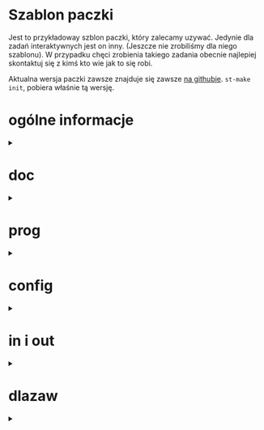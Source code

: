 <!-- Jak nie umiesz otworzyć by łądniej wyglądało, tu jest czytelniej -->
<!-- https://github.com/Stowarzyszenie-Talent/st-make/tree/main/example_package -->

<!-- ---------------------------------------------------------------------- -->
# **Szablon paczki**
Jest to przykładoway szblon paczki, który zalecamy uzywać.
Jedynie dla zadań interaktywnych jest on inny.
(Jeszcze nie zrobiliśmy dla niego szablonu).
W przypadku chęci zrobienia takiego zadania obecnie najlepiej skontaktuj się z kimś kto wie jak to się robi.

Aktualna wersja paczki zawsze znajduje się zawsze
[na githubie](https://github.com/Stowarzyszenie-Talent/st-make/tree/main/example_package).
`st-make init`, pobiera właśnie tą wersję.

# **ogólne informacje**
<details><summary></summary>

1. Do kompilacji paczki używamy skryptu `st-make`.
Jest on dostępny [na githubie](https://github.com/Stowarzyszenie-Talent/st-make).
1. Każde zadanie ma `tag` - jest to najczęściej 3 literowy skrót.
Wszystkie nazwy plików w paczce zaczynamy od niego.
W przykładowej paczce jest to `abc`.

Skrypt `st-make` je potem kompiluje do pdf, tak samo system sio.

Szablony tych dokumentów są dostępne w paczce.

Do tworzenia treści używamy kilku poleceń z `talentTex.cls`:

- tu będą wkrótce wymienione.

</details> <!-- koniec: ogólne informacje -->


<!-- ---------------------------------------------------------------------- -->
# **doc**
<details><summary></summary>

Ten folder zawiera wszystkie pliki tekstowe (pdf, tex, doc, img, ...).
- `{TAG}zad.tex` - treść zadania, (przyjmowane jest też w wordzie).
- `{TAG}opr.tex` - dokument z opracowaniem zadania.
Posiada wszelkie informacje techniczne o zadaniu.
- `{TAG}opi.tex` - dokument z opisem rozwiązania.

</details> <!-- koniec: doc -->


<!-- ---------------------------------------------------------------------- -->
# **prog**
<details><summary></summary>

W tym katalogu będziemy trzymać wszystkie programy.
Ważną rzeczą jest aby programy **nie miały żadnych warningów**.



<!-- ---------------------------------------------------------------------- -->
<details><summary>rozwiązania</summary>

# rozwiązania

Nazewnictwo:
- `{TAG}.` - **wzorcówka**, np. `abc.cpp`.
Ten program jest wzorcowym i to on generuje nam poprawne odpowiedzi.
- `{TAG}{cyfra}{suffix}.` - rozwiązania poprawne, na przykład `zad.cpp`, `zad2.cpp`, `zad3_alternatywna_wzorcowka.cpp`, `zad104.py`,
- `{TAG}s{cyfra}{suffix}.` - rozwiązania wolne, na przykład `zads1.cpp`, `zads3_brute_n_kwadrat.cpp`, `zads13.py`,
- `{TAG}b{cyfra}{suffix}.` - rozwiązania niepoprawne, na przykład `zadb1.cpp`, `zadb3_heura.cpp`, `zadb10.py`,

Każdy program musi mieć inną nazwę po usunięciu rozszerzeń.

Zalecamy nazywać programy kolejnymi cyframi. `abc.cpp`, `abc2.cpp`, `abc3.cpp`, `abcs1.cpp`, `abcs2.cpp`, `abcb1.cpp`, ...

Generalnie rozwiązania poprawne to takie które działają w odpowiedzniej złożoności i dają dobre wyniki (wolny python też tu należy).
Programy wolne to takie co mają gorszą złożoność czasową i dają dobre wyniki.
Programy błędne to takie co co dają złe wyniki.
Na przykład jak mamy wolny program co daje złe wyniki to damy go do grupy błędnych.

Każdy kod w pierwszych liniach powinien mieć komentarz (taki jak w szablone).
Dodatkowo kody powinny być czytelne i najlepiej zaopatrzone w komentarze (zwłaszcza wzorcówka).

</details><!-- koniec ## programy -->

<!-- ---------------------------------------------------------------------- -->
<details><summary>ingen</summary>

# ingen
`{TAG}ingen.cpp`

Słóży do generowanie plików `.in`.

Ingen powinien:
* Po uruchomieniu (bez żadnych argumentów) wygenerować
  w bieżącym katalogu odpowiednie pliki z danymi wejściowymi.
* Używać liczb losowych z pakietu `oi.h`,
* Każdy test (lub grupa testów) powinna mieć osobnego seeda.
* Być w pełni deterministyczny - na przykład można inicjować
  ziarno generatora liczb losowych stałą wartością.
* Idealnie odzwiercziedlać foramt testu padany w treści.
* Na końcu pliku dawań nową linie, a na końcu wiersza **nie** dawać białych znaków.

</details> <!-- koniec ## ingen -->

<!-- ---------------------------------------------------------------------- -->
<details><summary>inwer</summary>

# inwer
`{TAG}inwer.cpp`

Słóży do sprawdzenia czy testy `.in` spełniają założenia z treści.

Inwer powinien:
* Wczytywać pliki wejściowe za pomocą pakietu `oi.h`.
* Zawierać ograniczenia z treści zadania w formie stałych.
  Duże stałe podajemy w sposób czytelny, np. jako iloczyny.
* W przypadku poprawnej weryfikacji ma wypisać `OK`
  oraz, w jednej linii, krótką charakterystykę testu
  (wartości najważniejszych parametrów) i skończyc działanie kodem 0.
  Wypisany komentarz ma na celu upewnienie się, że każda grupa testów
  zawiera testy z wartościami brzegowymi
  (na przykład minimalne i maksymalne ograniczenia na `n`,
  drzewa w postaci ścieżki i gwiazdy, itd).
* Wypisać również numery podzadań, które pasują do tego testu,
  lub nazwy testów ocen, które pasują do tego testu.
  (należy inwerem się upewnić, że testy ocen są dokładnie takie, jak w treści).
* W przypadku błędnej weryfikacji wypisać informację
  o błędzie i kończyć działanie kodem niezerowym.
  Można używać funkcji `assert` a najlepiej `oi_asert` z `oi.h`.
* Sprawdzać, czy dane wejściowe są idealnie zgodne z opisem
  z treści zadania, **z dokładnością do każdego białego znaku**.
  Nie mogą pojawić się żadne zbędne białe znaki.

</details> <!-- koniec ## inwer -->

<!-- ---------------------------------------------------------------------- -->
<details><summary>checkerka</summary>

# checkerka
`abcchk.cpp`

W przypadku zadań z jednoznaczną odpowiedzią, nie dodajemy tego programu. System SIO ma domyślną chekierke, która porównuje odpowiedź z wzorcową.

W przypadku zadań, w których istnieje wiele poprawnych odpowiedzi,
paczka powinno zawierać weryfikator danych wyjściowych.
Należy zwrócić **szczególną** uwagę, aby weryfikator wyjścia działał poprawnie nawet dla bardzo złośliwych danych (np. nie można nic zakładać
o długości ciągów znaków znajdujących się w odpowiedzi zawodnika).
Do każdego komunikatu, który może wypisać weryfikator, powinno istnieć rozwiązanie błędne lub istnieć w programie test jednostkowy, który powoduje wypisanie tego komunikatu.

Weryfikator należy starać się **napisać wydajnie**, gdyż w trakcie zawodów jest on uruchamiany bardzo wiele razy.

Checkerka powinna:
* Być uruchamiane w następujący sposób: `./{TAG}chk wejście wyjście_zawodnika wyjście_wzorcowe`.
* Wczytyać pliki za pomocą pakietu `oi.h`.
* wypisać odpowiedź w następującym formacie:
  * pierwszy wiersz powinien zawierać jedno słowo:
    * `OK` - jeśli odpowiedź jest poprawna, lub
    * `WRONG `-  w przeciwnym przypadku.
  * drugi wiersz (opcjonalnie) powinien zawierać komentarz do
    odpowiedzi zawodnika (np. przyczyny uznania rozwiązania za niepoprawne)
  * trzeci wiersz (opcjonalnie) powinien zawierać jedną liczbę całkowitą
    z przedziału [0, 100] oznaczającą (w procentach) liczbę punktów, którą należy przyznać zawodnikowi za test.
* Pozwala na zbędne białe znaki tylko i wyłącznie na końcu linii i na końcu wyjścia oraz na **brak końca linii na końcu wyjścia** (ważne!).

</details> <!-- koniec ## checkerka -->

<!-- ---------------------------------------------------------------------- -->
<details><summary>oi.h</summary>

# oi.h
Jest to biblioteka ułatwiająca pisanie paczki.
Jednocześnie pozawala uniknąć masy rzeczy.
Jest wymagane by wszystkie operacje robić za jej pomocą.

<!-- ---------------------------------------------------------------------- -->
<details><summary>Scanner (Wczytywanie)</summary>

Są 3 tryby wczytywania danych:

| tryb       | eof              | nl           | destruktor   |
| ---------- | :--------------: | :----------: | :----------: |
| UserOutput | ignoruje nl i ws | ignoruje ws  | wczytuje eof |
| Lax        | ignoruje nl i ws | ignoruje ws  | -            |
| TestInput  | -                | -            | wczytuje eof |

Jak widać służą one do pomijania bądź nie, pustych lini na końcu pliku i białych znaków na końcu lini. 
Oraz czy zostanie na koniec jeszcze wczytany eof.
Uwaga, nadal warto (i zalecamy) wczytywać samemu eof.

Aby móc korzystać z wczytywanie musimy zainicjować scaner:
- ```scaner = oi::Scanner{stdin, oi::Scanner::Mode::[tryb], oi::Lang::[PL/EN]};```
- ```scaner = oi::Scanner(argv[1], oi::Scanner::Mode::[tryb], [scanner_lang]);```

teraz scaner możemy używać jak cin, czyli ```scaner >>```.
Wersje językowe są dostępne tylko te 2, w tych językach będą wypisywane komunikaty związane z wczytywaniem.
Inicjalizowanie skanerów jest już w templatce zakodowane.

Do wywoływania błedów używa on funkcji error(Msg&&... msg)
która, wypisuje błedy podczas wczytywania.
W takim shemacie: ```[mode]Wiersz [last_char_pos.line], [pozycja] [last_char_pos.pos]: [msg]...```

Jego **najważniejszą funkcją jest wczytywanie** i realizuje ją w nasępujący sposób:

- pojedyńczy znak - ```>> 'x' >> ' '``` -
Pozwala wczytać pojedyńczy konkretny znak.
- EOF (koniec pliku) - ```>> oi::eof``` -
Wczytuje koniec pliku zgodnie z trybem pracy.
- EOL (koniec lini) - ```>> oi::nl``` - 
Wczytuje koniec lini zgodnie z trybem pracy.
- ignorowanie znaków białych - ```>> oi::ignore_ws``` -
Pomija wszystkie znaki białe do następnego znaku.
- linia - ```>> oi::Line(a, b)``` -
Wczytuje cały wiersz do ```string a```, który jest nie dłóższy niż ```size_t b```.
- string - ```>> oi::Str(a, b)``` -
Wczytuje string do ```a``` o maksymalnej długości ```b```.
- char - ```>> oi::Char(a, b)``` -
Wczutuje znak do ```char a``` z podanej puli b gdzie b to string lub tablica charów.
- liczba - ```>> oi::Num(a, b, c)``` -
Wczytuje liczbę ```a``` (int, float, ...) która ma być w podanym zakresie od ```b``` do ```c```.

Podawanie zakresu może wydawać się upierdliwe, ale pozwala zapobiec że ktoś poda nieskończenie długi string.
Albo że przegapimy sprawdzenie czy liczba jest w zakresie.

</details> <!-- koniec ### Scanner (Wczytywanie) -->

<!-- ---------------------------------------------------------------------- -->
<details><summary>CheckerVerdict</summary>

oi.h udostępnia nam obiekt ```checker_verdict``` klasy CheckerVerdict.
Używamy go standardowo ```oi::checker_verdict.[coś]```.
Udostępnia nam poniższe funkcje:

- **exit_ok()** -
Kończy sprawdzanie z sukcesem. 
Zwraca ```OK\n\n100\n```.
- **exit_ok_with_score(int score, Msg&&... msg)** - 
Kończy sprawdzanie z sukcesem z podanym wynikiem i wiadomością/ciami.
Zwraca ```OK\n[msg]...[msg]\n[score]\n```
- **set_partial_score(int score, Msg&&... msg)** -
Ustawia wynik częściowy który zostanie zwrócony gdy nastąpi błąd.
Czyli zamiast 0 punktów otrzyma się tyle ile się przypisało z danum komentarzem.
- **exit_wrong(Msg&&... msg)** -
Kończ sprawdzanie z błędem i daje 0 punktów, chyba, że ustawiono partial_score.
Zwraca ```WRONG\n[msg]...[msg]\n0\n``` lub 
```OK\n[partial_score_msg]; [msg]...[msg]\n[partial_score]\n``` lub
jak nie ma partial_score_msg ```OK\n[msg]...[msg]\n[partial_score]\n``` .

</details> <!-- koniec ### CheckerVerdict -->

<!-- ---------------------------------------------------------------------- -->
<details><summary>checker_test</summary>

oi.h udostępnia możliwość pisania testów do chekerki, by upewnić się że zwraca to co powinna.
Te testy są uruchamiane tylko lokalnie.
Istnieją 2 (raczej) intucyjne sposoby pisania ich.
Zostały one przykładowo zaimplementowane w chekierce.

</details> <!-- koniec checker_test -->


<!-- ---------------------------------------------------------------------- -->
<details><summary>InwerVerdict</summary>

oi.h udostępnia nam obiekt ```inwer_verdict``` klasy InwerVerdict.
Używamy go jako strumień wyjścia, a mianowicie:
```oi::inwer_verdict.[coś] << [msg]```.
Gdzie ```msg``` to wiadomość którą chcemy pokazać przed zakończeniem.
Natomiast ```coś``` to jedna z podanych opcji:

- **exit_ok()** - Kończy program pomyślnie.
- **exit_wrong()** - Kończy program z błędem.

My będziemy używać tylko ```oi::inwer_verdict.exit_ok() << [msg]```.
Druga opcja jest używana systemowo i będziemy ją zgłaszać np. przez ```oi::bug(Msg&&... msg)```.

</details> <!-- koniec ### InwerVerdict -->

<!-- ---------------------------------------------------------------------- -->
<details><summary>bug</summary>

Wywołując ```oi::bug(Msg&&... msg)```, program zakończy się niepowodzeniem.
Wyświetli on wtedy podaną wiadomość/ci.

</details> <!-- koniec ### bug -->

<!-- ---------------------------------------------------------------------- -->
<details><summary>oi_assert</summary>

Działa podobnie do zwykłego asserta.
Wywołując ```oi::oi_assert(condition, ...);```, sprawdzi nasze założenie, a jak będzie błędne to poda dokładny komunikat co jest nie tak.
Wypisze on ```[FILE]:[LINE]: [func]: Assertion '[condition]' failed.``` lub
```[FILE]:[LINE]: [func]: Assertion '[condition]' failed: [msg]...```

</details> <!-- koniec ### oi_assert -->

<!-- ---------------------------------------------------------------------- -->
<details><summary>Random</summary>

Służy do losowania wartości i jest wymagane go używać zamiast zwykłego rand.
On zapewnia, że liczby są rzeczywiście (pseudo)losowe.
Klasa ```Random``` udostępnia nam:

- **Random(uint_fast64_t seed = 5489)**
- **void shuffle(T& container)** 
- **operator()(T min, T max)**

Tak więc aby utworzyć obiekt robimy ```rng = oi::Random{seed};```. 
Aby zmienić seed nadpisujemy ```rng = oi::Random(seed);```. 
Aby użyć robimy ```rng(min, max);```. 
Pod wartości min i max podstawiamy zakres z jakiego chcemy wylosowac wartość. Obsługiwane są wszystkie typy numeryczne (int, float, char, ...).
Możemy również pomieszać jakiś kontener robiąc ```rng.shuffle(container)```.

</details> <!-- koniec ### Random -->

</details> <!-- koniec ##oi.h -->
</details> <!-- koniec # prog -->


<!-- ---------------------------------------------------------------------- -->
# **config**
<details><summary></summary>

Wszystkie informacje opisane tu są też opisane w configu.

For more options see: [link to github](https://github.com/sio2project/sinol-make/blob/main/example_package/config.yml).
Or here are some basic ones.


<details><summary>Interactive tasks</summary>

Extra compilation arguments can be defined in `extra_compile_args` key.
Each language can have different extra arguments.
Additional files used in compilation can be defined in `extra_compilation_files` key.
They are copied to the directory where the source code is compiled.
All languages have the same additional files.
```
extra_compilation_args:
   cpp: ['abclib.cpp']

extra_compilation_files: ['abclib.cpp', 'abclib.h']
```

</details> <!-- koniec Interactive tasks -->


<details><summary>Time</summary>

```
time_limit: 1000 # ms

time_limits:
  2: 2000
  5: 7000
```
More precise time limit for each group or test can be defined in `time_limits` key.
The more precise time limit has higher priority (first group, then global time limit).

</details> <!-- koniec Time -->


<details><summary>Memory</summary>

```
memory_limit: 262144 # kB

memory_limits:
  3: 131072
  4: 131072
```
More precise memory limits can be defined in `memory_limits` key.
Same as with time limits, the more precise memory limit has higher priority.

</details> <!-- koniec Memory -->


<details><summary>Title</summary>

```
title: Przykładowy tytuł
```
Task title visible in the system.
If there are Polish characters, they should be written for better readability.

</details> <!-- koniec Title -->


<details><summary>Scores</summary>

```
scores:
  1: 20
  2: 80
```
Number of points for each group can be defined in `scores` key.
If this key is not specified, then all groups have the same number of points.
(if number of groups doesn't divide 100, then the last groups will have the remaining points).
Group 0 always has zero points.

</details> <!-- koniec Scores -->


<details><summary>Task ID</summary>

```
sinol_task_id: abc
```
This key represents the short name (consisting of 3 letters) of the task.
The names of files in `prog/`, `doc/`, `in/` and `out/` directories have to start with this task id.
This key is only used by `st-make`: running `st-make export` creates
an archive with the proper name, which sio2 uses as the task id.

</details> <!-- koniec Task ID -->


<details><summary>Contest type</summary>

```
sinol_contest_type: talent
```
sinol-make can behave differently depending on the value of `sinol_contest_type` key.
Mainly, it affects how points are calculated.
If the key is not specified, then (in st-make) `talent` is used. In sinol-make (OI version) is used 'default'.

</details> <!-- koniec Contest type -->


<details><summary>expected scores</summary>

```
sinol_expected_scores: {}
```
st-make can check if the solutions run as expected when using `run` command.
Key `sinol_expected_scores` defines expected scores for each solution on each tests.
There should be no reason to change this key manually.
It is automatically generated and managed by st-make.

</details> <!-- koniec expected scores -->

</details> <!-- koniec # config -->

# in i out
<details><summary></summary>

Są to foldery, w których znajdują się testy.
Testy nazywamy `{TAG}{grupa}{nr_testu}.{in/out}`.

Grupa:
- 0, ocen - są to testy wstępne, nie liczą się do oceny i uczestnik ma do nich dostęp na zawodach.
- 1,2,... - jest to grupa, punkty za nią dostaniemy jak przejdą wszystkie testy z danej grupy.

nr_testu to kolejne litery alfabetu.
A jak się skończą to dwie: a, ... z, aa, ab, ...

Przykładowe nazwy to: `abc0a.in`, `abc1a.in`, `abc1b.out`, `abc3z.in`, `abc3aa.in`.

Ciekawą formą nazywania jest też `{TAG}{grupa}t{nr}`, np `abc1t1.in`, jednak nie chce się przyjąć.

**Testy ocen** - anomalią od tego są używane kiedyś testy ocen.
Testy opisane jako `{TAG}{liczba}ocen.in` są zaliczne jako **testy wstępne**.
Na przykład `abc1ocen.in`, `abc2ocen.out`.
Obecnie można dawać po prostu `0a`, `0b`, ... `0e`, a w treści dać tylko np a i b.

Testy są tworzone przez `abcingen.cpp`.
Takie testy będą tworzone dopiero na systemie, więc foldery będą najczęściej puste.
Możemy jednak sami dodać testy które nie są generowane i one tu będą się znajdować.

</details> <!-- koniec: in i out -->


# dlazaw
<details><summary></summary>

W tym folderze są trzymane pliki dla zawodników.
Między innymi przydaje się w zadaniach interaktywnych gdzie jest udostępniana nam jakaś biblioteczka.

**Uwaga** testów ocen tu nie dajemy, je uczestnik dostaje automatycznie na zawodach.

</details> <!-- koniec: dlazaw -->